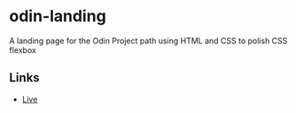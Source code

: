 # odin-landing
A landing page for the Odin Project path using HTML and CSS to polish CSS flexbox

## Links
- [Live](https://iotardis.github.io/odin-landing/)
